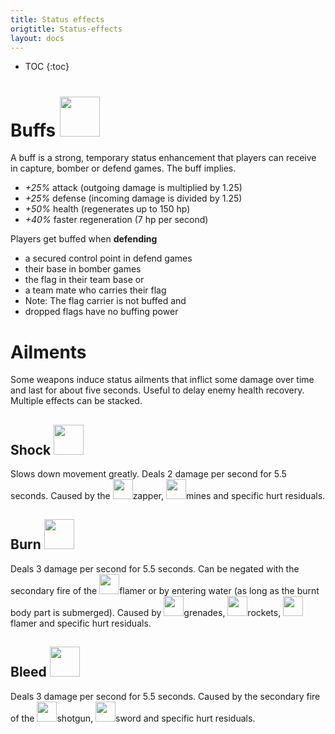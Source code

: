 ```yaml
---
title: Status effects
origtitle: Status-effects
layout: docs
---
```

* TOC
{:toc}
# Buffs <img src="https://raw.githubusercontent.com/red-eclipse/textures/master/icons/buff.png" width="64px"/>
A buff is a strong, temporary status enhancement that players can receive in capture, bomber or defend games. The buff implies.

- *+25%* attack (outgoing damage is multiplied by 1.25)
- *+25%* defense (incoming damage is divided by 1.25)
- *+50%* health (regenerates up to 150 hp)
- *+40%* faster regeneration (7 hp per second)

Players get buffed when **defending**

- a secured control point in defend games
- their base in bomber games
- the flag in their team base or
- a team mate who carries their flag
- Note: The flag carrier is not buffed and
- dropped flags have no buffing power

# Ailments
Some weapons induce status ailments that inflict some damage over time and last for about five seconds. Useful to delay enemy health recovery. Multiple effects can be stacked.

## Shock <img src="https://raw.githubusercontent.com/red-eclipse/textures/master/icons/shock.png" width="48px"/>
Slows down movement greatly. Deals 2 damage per second for 5.5 seconds. Caused by the <img src="https://raw.githubusercontent.com/red-eclipse/textures/master/weapons/zapper.png" width="32px"/>zapper, <img src="https://raw.githubusercontent.com/red-eclipse/textures/master/weapons/mine.png" width="32px"/>mines and specific hurt residuals.

## Burn <img src="https://raw.githubusercontent.com/red-eclipse/textures/master/icons/burn.png" width="48px"/>
Deals 3 damage per second for 5.5 seconds. Can be negated with the secondary fire of the <img src="https://raw.githubusercontent.com/red-eclipse/textures/master/weapons/flamer.png" width="32px"/>flamer or by entering water (as long as the burnt body part is submerged). Caused by <img src="https://raw.githubusercontent.com/red-eclipse/textures/master/weapons/grenade.png" width="32px"/>grenades, <img src="https://raw.githubusercontent.com/red-eclipse/textures/master/weapons/rocket.png" width="32px"/>rockets, <img src="https://raw.githubusercontent.com/red-eclipse/textures/master/weapons/flamer.png" width="32px"/>flamer and specific hurt residuals.

## Bleed <img src="https://raw.githubusercontent.com/red-eclipse/textures/master/icons/bleed.png" width="48px"/>
Deals 3 damage per second for 5.5 seconds. Caused by the secondary fire of the <img src="https://raw.githubusercontent.com/red-eclipse/textures/master/weapons/shotgun.png" width="32px"/>shotgun, <img src="https://raw.githubusercontent.com/red-eclipse/textures/master/weapons/sword.png" width="32px"/>sword and specific hurt residuals. 